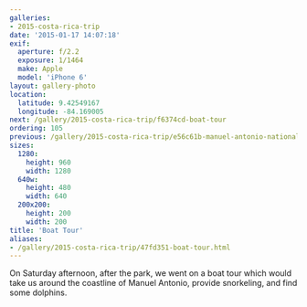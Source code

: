 ```yaml
---
galleries:
- 2015-costa-rica-trip
date: '2015-01-17 14:07:18'
exif:
  aperture: f/2.2
  exposure: 1/1464
  make: Apple
  model: 'iPhone 6'
layout: gallery-photo
location:
  latitude: 9.42549167
  longitude: -84.169005
next: /gallery/2015-costa-rica-trip/f6374cd-boat-tour
ordering: 105
previous: /gallery/2015-costa-rica-trip/e56c61b-manuel-antonio-national-park
sizes:
  1280:
    height: 960
    width: 1280
  640w:
    height: 480
    width: 640
  200x200:
    height: 200
    width: 200
title: 'Boat Tour'
aliases:
- /gallery/2015-costa-rica-trip/47fd351-boat-tour.html
---
```


On Saturday afternoon, after the park, we went on a boat tour which would take us around the coastline of Manuel Antonio, provide snorkeling, and find some dolphins.
